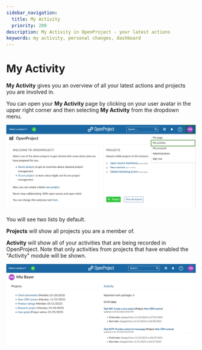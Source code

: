 ```yaml
---
sidebar_navigation:
  title: My Activity
  priority: 200
description: My Activity in OpenProject - your latest actions
keywords: my activity, personal changes, dashboard
---
```


# My Activity

**My Activity** gives you an overview of all your latest actions and projects you are involved in. 

You can open your **My Activity** page by clicking on your user avatar in the upper right corner and then selecting **My Activity** from the dropdown menu.

![OpenProject navigate to My Activity Page](openproject_select_my_actvity.png)

You will see two lists by default. 

**Projects** will show all projects you are a member of. 

**Activity** will show all of your activities that are being recorded in OpenProject. Note that only activities from projects that have enabled the "Activity" module will be shown.

![Openproject_my_activity_page](openproject_my_activity_overview.png)




